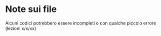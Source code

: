 # Note sui file
Alcuni codici potrebbero essere incompleti o con qualche piccolo errore (lezioni x/x/xx)
